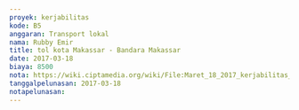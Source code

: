 ```yaml
---
proyek: kerjabilitas
kode: B5
anggaran: Transport lokal
nama: Rubby Emir
title: tol kota Makassar - Bandara Makassar
date: 2017-03-18
biaya: 8500
nota: https://wiki.ciptamedia.org/wiki/File:Maret_18_2017_kerjabilitas_B5_tol_1_rubby.jpg
tanggalpelunasan: 2017-03-18
notapelunasan:
---
```

